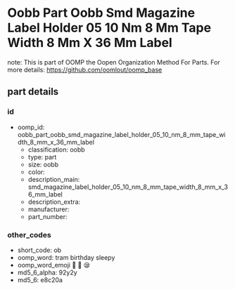 # Oobb Part Oobb Smd Magazine Label Holder 05 10 Nm 8 Mm Tape Width 8 Mm X 36 Mm Label  

note: This is part of OOMP the Oopen Organization Method For Parts. For more details: https://github.com/oomlout/oomp_base

##  part details





### id
* oomp_id: oobb_part_oobb_smd_magazine_label_holder_05_10_nm_8_mm_tape_width_8_mm_x_36_mm_label
  * classification: oobb
  * type: part
  * size: oobb
  * color: 
  * description_main: smd_magazine_label_holder_05_10_nm_8_mm_tape_width_8_mm_x_36_mm_label
  * description_extra: 
  * manufacturer: 
  * part_number: 

### other_codes
* short_code: ob
* oomp_word: tram birthday sleepy
* oomp_word_emoji :tram: :birthday: :sleepy:
* md5_6_alpha: 92y2y
* md5_6: e8c20a